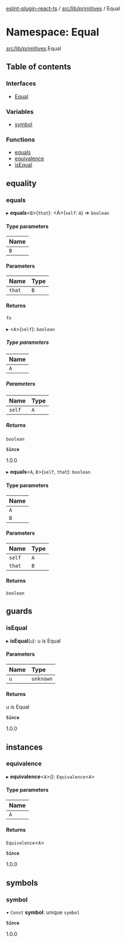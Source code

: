 [eslint-plugin-react-ts](../README.md) / [src/lib/primitives](src_lib_primitives.md) / Equal

# Namespace: Equal

[src/lib/primitives](src_lib_primitives.md).Equal

## Table of contents

### Interfaces

- [Equal](../interfaces/src_lib_primitives.Equal.Equal.md)

### Variables

- [symbol](src_lib_primitives.Equal.md#symbol)

### Functions

- [equals](src_lib_primitives.Equal.md#equals)
- [equivalence](src_lib_primitives.Equal.md#equivalence)
- [isEqual](src_lib_primitives.Equal.md#isequal)

## equality

### equals

▸ **equals**<`B`\>(`that`): <A\>(`self`: `A`) => `boolean`

#### Type parameters

| Name |
| :------ |
| `B` |

#### Parameters

| Name | Type |
| :------ | :------ |
| `that` | `B` |

#### Returns

`fn`

▸ <`A`\>(`self`): `boolean`

##### Type parameters

| Name |
| :------ |
| `A` |

##### Parameters

| Name | Type |
| :------ | :------ |
| `self` | `A` |

##### Returns

`boolean`

**`Since`**

1.0.0

▸ **equals**<`A`, `B`\>(`self`, `that`): `boolean`

#### Type parameters

| Name |
| :------ |
| `A` |
| `B` |

#### Parameters

| Name | Type |
| :------ | :------ |
| `self` | `A` |
| `that` | `B` |

#### Returns

`boolean`

## guards

### isEqual

▸ **isEqual**(`u`): u is Equal

#### Parameters

| Name | Type |
| :------ | :------ |
| `u` | `unknown` |

#### Returns

u is Equal

**`Since`**

1.0.0

## instances

### equivalence

▸ **equivalence**<`A`\>(): `Equivalence`<`A`\>

#### Type parameters

| Name |
| :------ |
| `A` |

#### Returns

`Equivalence`<`A`\>

**`Since`**

1.0.0

## symbols

### symbol

• `Const` **symbol**: unique `symbol`

**`Since`**

1.0.0
